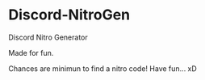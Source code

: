# Discord-NitroGen
Discord Nitro Generator

Made for fun.

Chances are minimun to find a nitro code!
Have fun... xD

